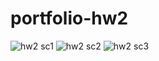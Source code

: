 # portfolio-hw2

![hw2 sc1](https://user-images.githubusercontent.com/78495603/111566739-1b5d7d80-8774-11eb-8fe1-07251087cc3b.png)
![hw2 sc2](https://user-images.githubusercontent.com/78495603/111566747-1d274100-8774-11eb-980c-659233eba6c4.png)
![hw2 sc3](https://user-images.githubusercontent.com/78495603/111566753-1ef10480-8774-11eb-91ac-946e90813fc4.png)


